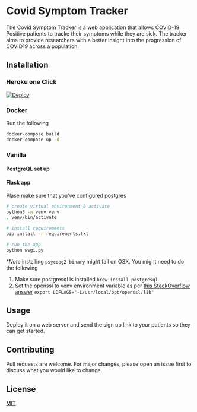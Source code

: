 # Covid Symptom Tracker

The Covid Symptom Tracker is a web application that allows COVID-19 Positive patients to tracke their symptoms while they are sick. The tracker aims to provide researchers with a better insight into the progression of COVID19 across a population.

## Installation

### Heroku one Click
[![Deploy](https://www.herokucdn.com/deploy/button.svg)](https://heroku.com/deploy?template=https://github.com/hsg-covid-engage/covid-engage/tree/main)

### Docker

Run the following

```bash
docker-compose build
docker-compose up -d
```

### Vanilla

#### PostgreQL set up

#### Flask app 
Plase make sure that you've configured postgres
```bash
# create virtual environment & activate
python3 -m venv venv
. venv/bin/activate

# install requirements
pip install -r requirements.txt

# run the app
python wsgi.py
```

**Note* installing `psycopg2-binary` might fail on OSX. You might need to do the following
1. Make sure postgresql is installed `brew install postgresql`
2. Set the openssl to venv environment variable as per [this StackOverflow answer](https://stackoverflow.com/a/55839410)
```export LDFLAGS="-L/usr/local/opt/openssl/lib"```


## Usage

Deploy it on a web server and send the sign up link to your patients so they can get started.

## Contributing
Pull requests are welcome. For major changes, please open an issue first to discuss what you would like to change.

## License
[MIT](https://choosealicense.com/licenses/mit/)